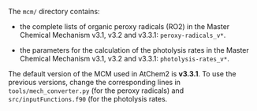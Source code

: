 The `mcm/` directory contains:

- the complete lists of organic peroxy radicals (RO2) in the Master Chemical Mechanism v3.1, v3.2 and v3.3.1: `peroxy-radicals_v*`.

- the parameters for the calculation of the photolysis rates in the Master Chemical Mechanism v3.1, v3.2 and v3.3.1: `photolysis-rates_v*`.

The default version of the MCM used in AtChem2 is **v3.3.1**. To use the previous versions, change the corresponding lines in `tools/mech_converter.py` (for the peroxy radicals) and `src/inputFunctions.f90` (for the photolysis rates.
